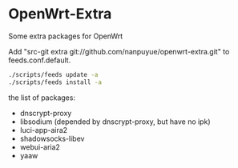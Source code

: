 OpenWrt-Extra
=============

Some extra packages for OpenWrt

Add "src-git extra git://github.com/nanpuyue/openwrt-extra.git" to feeds.conf.default.

```bash
./scripts/feeds update -a
./scripts/feeds install -a
```

the list of packages:
* dnscrypt-proxy
* libsodium (depended by dnscrypt-proxy, but have no ipk)
* luci-app-aira2
* shadowsocks-libev
* webui-aria2
* yaaw
